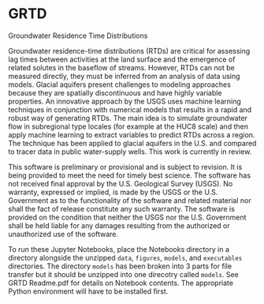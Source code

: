# GRTD
Groundwater Residence Time Distributions

Groundwater residence-time distributions (RTDs) are critical for assessing lag times between activities at the land surface and the emergence of related solutes in the baseflow of streams. However, RTDs can not be measured directly, they must be inferred from an analysis of data using models. Glacial aquifers present challenges to modeling approaches because they are spatially discontinuous and have highly variable properties. An innovative approach by the USGS uses machine learning techniques in conjunction with numerical models that results in a rapid and robust way of generating RTDs. The main idea is to simulate groundwater flow in subregional type locales (for example at the HUC8 scale) and then apply machine learning to extract variables to predict RTDs across a region. The technique has been applied to glacial aquifers in the U.S. and compared to tracer data in public water-supply wells. This work is currently in review.

This software is preliminary or provisional and is subject to revision. It is being provided to meet the need for timely best science. The software has not received final approval by the U.S. Geological Survey (USGS). No warranty, expressed or implied, is made by the USGS or the U.S. Government as to the functionality of the software and related material nor shall the fact of release constitute any such warranty. The software is provided on the condition that neither the USGS nor the U.S. Government shall be held liable for any damages resulting from the authorized or unauthorized use of the software.

To run these Jupyter Notebooks, place the Notebooks directory in a directory alongside the unzipped `data`, `figures`, `models`, and `executables` directories. The directory `models` has been broken into 3 parts for file transfer but it should be unzipped into one direcotry called `models`. See GRTD Readme.pdf for details on Notebook contents.  The appropriate Python environment will have to be installed first. 

